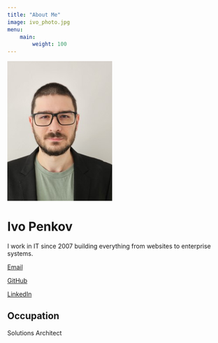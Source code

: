 ```yaml
---
title: "About Me"
image: ivo_photo.jpg
menu:
    main:
        weight: 100
---
```


![Ivo Penkov photograph](ivo_photo.jpg)


# Ivo Penkov
I work in IT since 2007 building everything from websites to enterprise systems.

[Email](1v0dev@protonmail.com)

[GitHub](https://github.com/1v0dev)  

[LinkedIn](https://linkedin.com/in/ivo-penkov-63143740/)

## Occupation
Solutions Architect